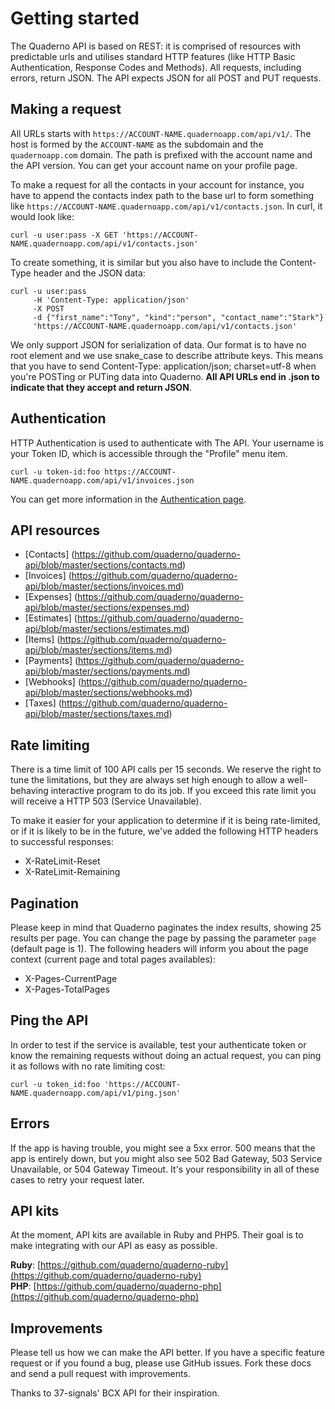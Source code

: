 # Getting started
The Quaderno API is based on REST: it is comprised of resources with predictable urls and utilises standard HTTP features (like HTTP Basic Authentication, Response Codes and Methods). All requests, including errors, return JSON. The API expects JSON for all POST and PUT requests.

## Making a request
All URLs starts with `https://ACCOUNT-NAME.quadernoapp.com/api/v1/`. The host is formed by the `ACCOUNT-NAME` as the subdomain and the `quadernoapp.com` domain. The path is prefixed with the account name and the API version. You can get your account name on your profile page.

To make a request for all the contacts in your account for instance, you have to append the contacts index path to the base url to form something like `https://ACCOUNT-NAME.quadernoapp.com/api/v1/contacts.json`. In curl, it would look like:

```shell
curl -u user:pass -X GET 'https://ACCOUNT-NAME.quadernoapp.com/api/v1/contacts.json'
```

To create something, it is similar but you also have to include the Content-Type  header and the JSON data:

```shell
curl -u user:pass 
	 -H 'Content-Type: application/json' 
	 -X POST 
	 -d {"first_name":"Tony", "kind":"person", "contact_name":"Stark"}
	 'https://ACCOUNT-NAME.quadernoapp.com/api/v1/contacts.json'
```

We only support JSON for serialization of data. Our format is to have no root element and we use snake_case to describe attribute keys. This means that you have to send Content-Type: application/json; charset=utf-8 when you're POSTing or PUTing data into Quaderno. **All API URLs end in .json to indicate that they accept and return JSON**.

## Authentication
HTTP Authentication is used to authenticate with The API. Your username is your Token ID, which is accessible through the "Profile" menu item.

```shell
curl -u token-id:foo https://ACCOUNT-NAME.quadernoapp.com/api/v1/invoices.json
```

You can get more information in the [Authentication page](https://github.com/quaderno/quaderno-api/blob/master/sections/authentication.md).

## API resources
* [Contacts] (https://github.com/quaderno/quaderno-api/blob/master/sections/contacts.md)
* [Invoices] (https://github.com/quaderno/quaderno-api/blob/master/sections/invoices.md)
* [Expenses] (https://github.com/quaderno/quaderno-api/blob/master/sections/expenses.md)
* [Estimates] (https://github.com/quaderno/quaderno-api/blob/master/sections/estimates.md)
* [Items] (https://github.com/quaderno/quaderno-api/blob/master/sections/items.md)
* [Payments] (https://github.com/quaderno/quaderno-api/blob/master/sections/payments.md)
* [Webhooks] (https://github.com/quaderno/quaderno-api/blob/master/sections/webhooks.md)
* [Taxes] (https://github.com/quaderno/quaderno-api/blob/master/sections/taxes.md)

## Rate limiting

There is a time limit of 100 API calls per 15 seconds. We reserve the right to tune the limitations, but they are always set high enough to allow a well-behaving interactive program to do its job. If you exceed this rate limit you will receive a HTTP 503 (Service Unavailable).

To make it easier for your application to determine if it is being rate-limited, or if it is likely to be in the future, we've added the following HTTP headers to successful responses:

* X-RateLimit-Reset
* X-RateLimit-Remaining

## Pagination
Please keep in mind that Quaderno paginates the index results, showing 25 results per page. You can change the page by passing the parameter ```page``` (default page is 1). 
The following headers will inform you about the page context (current page and total pages availables):

* X-Pages-CurrentPage
* X-Pages-TotalPages  

## Ping the API
In order to test if the service is available, test your authenticate token or know the remaining requests without doing an actual request, you can ping it as follows with no rate limiting cost:

```shell
curl -u token_id:foo 'https://ACCOUNT-NAME.quadernoapp.com/api/v1/ping.json'
```
## Errors
If the app is having trouble, you might see a 5xx error. 500 means that the app is entirely down, but you might also see 502 Bad Gateway, 503 Service Unavailable, or 504 Gateway Timeout. It's your responsibility in all of these cases to retry your request later.

## API kits
At the moment, API kits are available in Ruby and PHP5. Their goal is to make integrating with our API as easy as possible.

**Ruby**: [https://github.com/quaderno/quaderno-ruby](https://github.com/quaderno/quaderno-ruby)  
**PHP**: [https://github.com/quaderno/quaderno-php](https://github.com/quaderno/quaderno-php)

## Improvements
Please tell us how we can make the API better. If you have a specific feature request or if you found a bug, please use GitHub issues. Fork these docs and send a pull request with improvements.

Thanks to 37-signals' BCX API for their inspiration.
